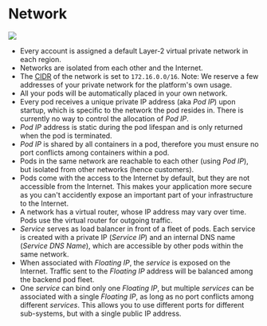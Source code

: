 # Network

![](https://trello-attachments.s3.amazonaws.com/5700ea0da7030dcf7485ed70/5a97dd05ecefd109f1b7e367/d515b403538d8e9f040ed1b20a9eb486/4.png)

- Every account is assigned a default Layer-2 virtual private network in each region.
- Networks are isolated from each other and the Internet.
- The [CIDR](https://en.wikipedia.org/wiki/Classless_Inter-Domain_Routing) of the network is set to `172.16.0.0/16`. Note: We reserve a few addresses of your private network for the platform's own usage.
- All your pods will be automatically placed in your own network. 
- Every pod receives a unique private IP address (aka _Pod IP_) upon startup, which is specific to the network the pod resides in. There is currently no way to control the allocation of _Pod IP_.
- _Pod IP_ address is static during the pod lifespan and is only returned when the pod is terminated.
- _Pod IP_ is shared by all containers in a pod, therefore you must ensure no port conflicts among containers within a pod.
- Pods in the same network are reachable to each other (using _Pod IP_), but isolated from other networks (hence customers).
- Pods come with the access to the Internet by default, but they are not accessible from the Internet. This makes your application more secure as you can't accidently expose an important part of your infrastructure to the Internet.
- A network has a virtual router, whose IP address may vary over time. Pods use the virtual router for outgoing traffic.
- _Service_ serves as load balancer in front of a fleet of pods. Each service is created with a private IP (_Service IP_) and an internal DNS name (_Service DNS Name_), which are accessible by other pods within the same network.
- When associated with _Floating IP_, the _service_ is exposed on the Internet. Traffic sent to the _Floating IP_ address will be balanced among the backend pod fleet.
- One _service_ can bind only one _Floating IP_, but multiple _services_ can be associated with a single _Floating IP_, as long as no port conflicts among different _services_. This allows you to use different ports for different sub-systems, but with a single public IP address.
